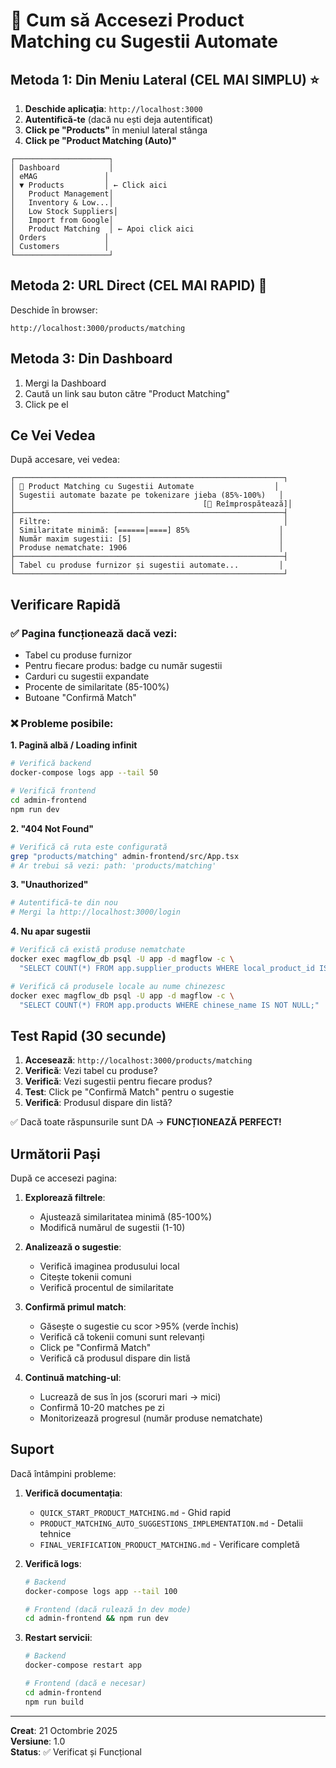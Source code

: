 # 🎯 Cum să Accesezi Product Matching cu Sugestii Automate

## Metoda 1: Din Meniu Lateral (CEL MAI SIMPLU) ⭐

1. **Deschide aplicația**: `http://localhost:3000`
2. **Autentifică-te** (dacă nu ești deja autentificat)
3. **Click pe "Products"** în meniul lateral stânga
4. **Click pe "Product Matching (Auto)"**

```
┌─────────────────────┐
│ Dashboard           │
│ eMAG               │
│ ▼ Products         │ ← Click aici
│   Product Management│
│   Inventory & Low...│
│   Low Stock Suppliers│
│   Import from Google│
│   Product Matching  │ ← Apoi click aici
│ Orders             │
│ Customers          │
└─────────────────────┘
```

## Metoda 2: URL Direct (CEL MAI RAPID) 🚀

Deschide în browser:
```
http://localhost:3000/products/matching
```

## Metoda 3: Din Dashboard

1. Mergi la Dashboard
2. Caută un link sau buton către "Product Matching"
3. Click pe el

## Ce Vei Vedea

După accesare, vei vedea:

```
┌────────────────────────────────────────────────────────────┐
│ 🔄 Product Matching cu Sugestii Automate                  │
│ Sugestii automate bazate pe tokenizare jieba (85%-100%)   │
│                                          [🔄 Reîmprospătează]│
├────────────────────────────────────────────────────────────┤
│ Filtre:                                                    │
│ Similaritate minimă: [======|====] 85%                    │
│ Număr maxim sugestii: [5]                                 │
│ Produse nematchate: 1906                                  │
├────────────────────────────────────────────────────────────┤
│ Tabel cu produse furnizor și sugestii automate...         │
└────────────────────────────────────────────────────────────┘
```

## Verificare Rapidă

### ✅ Pagina funcționează dacă vezi:
- Tabel cu produse furnizor
- Pentru fiecare produs: badge cu număr sugestii
- Carduri cu sugestii expandate
- Procente de similaritate (85-100%)
- Butoane "Confirmă Match"

### ❌ Probleme posibile:

**1. Pagină albă / Loading infinit**
```bash
# Verifică backend
docker-compose logs app --tail 50

# Verifică frontend
cd admin-frontend
npm run dev
```

**2. "404 Not Found"**
```bash
# Verifică că ruta este configurată
grep "products/matching" admin-frontend/src/App.tsx
# Ar trebui să vezi: path: 'products/matching'
```

**3. "Unauthorized"**
```bash
# Autentifică-te din nou
# Mergi la http://localhost:3000/login
```

**4. Nu apar sugestii**
```bash
# Verifică că există produse nematchate
docker exec magflow_db psql -U app -d magflow -c \
  "SELECT COUNT(*) FROM app.supplier_products WHERE local_product_id IS NULL;"

# Verifică că produsele locale au nume chinezesc
docker exec magflow_db psql -U app -d magflow -c \
  "SELECT COUNT(*) FROM app.products WHERE chinese_name IS NOT NULL;"
```

## Test Rapid (30 secunde)

1. **Accesează**: `http://localhost:3000/products/matching`
2. **Verifică**: Vezi tabel cu produse?
3. **Verifică**: Vezi sugestii pentru fiecare produs?
4. **Test**: Click pe "Confirmă Match" pentru o sugestie
5. **Verifică**: Produsul dispare din listă?

✅ Dacă toate răspunsurile sunt DA → **FUNCȚIONEAZĂ PERFECT!**

## Următorii Pași

După ce accesezi pagina:

1. **Explorează filtrele**:
   - Ajustează similaritatea minimă (85-100%)
   - Modifică numărul de sugestii (1-10)

2. **Analizează o sugestie**:
   - Verifică imaginea produsului local
   - Citește tokenii comuni
   - Verifică procentul de similaritate

3. **Confirmă primul match**:
   - Găsește o sugestie cu scor >95% (verde închis)
   - Verifică că tokenii comuni sunt relevanți
   - Click pe "Confirmă Match"
   - Verifică că produsul dispare din listă

4. **Continuă matching-ul**:
   - Lucrează de sus în jos (scoruri mari → mici)
   - Confirmă 10-20 matches pe zi
   - Monitorizează progresul (număr produse nematchate)

## Suport

Dacă întâmpini probleme:

1. **Verifică documentația**:
   - `QUICK_START_PRODUCT_MATCHING.md` - Ghid rapid
   - `PRODUCT_MATCHING_AUTO_SUGGESTIONS_IMPLEMENTATION.md` - Detalii tehnice
   - `FINAL_VERIFICATION_PRODUCT_MATCHING.md` - Verificare completă

2. **Verifică logs**:
   ```bash
   # Backend
   docker-compose logs app --tail 100
   
   # Frontend (dacă rulează în dev mode)
   cd admin-frontend && npm run dev
   ```

3. **Restart servicii**:
   ```bash
   # Backend
   docker-compose restart app
   
   # Frontend (dacă e necesar)
   cd admin-frontend
   npm run build
   ```

---

**Creat**: 21 Octombrie 2025  
**Versiune**: 1.0  
**Status**: ✅ Verificat și Funcțional
